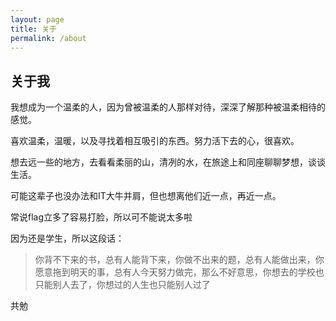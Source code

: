 ```yaml
---
layout: page
title: 关于
permalink: /about
---
```

## 关于我

我想成为一个温柔的人，因为曾被温柔的人那样对待，深深了解那种被温柔相待的感觉。

喜欢温柔，温暖，以及寻找着相互吸引的东西。努力活下去的心，很喜欢。

想去远一些的地方，去看看柔丽的山，清冽的水，在旅途上和同座聊聊梦想，谈谈生活。

可能这辈子也没办法和IT大牛并肩，但也想离他们近一点，再近一点。

常说flag立多了容易打脸，所以可不能说太多啦

因为还是学生，所以这段话：

> 你背不下来的书，总有人能背下来，你做不出来的题，总有人能做出来，你愿意拖到明天的事，总有人今天努力做完，那么不好意思，你想去的学校也只能别人去了，你想过的人生也只能别人过了

共勉